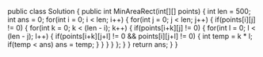 public class Solution {
    public int MinAreaRect(int[][] points) {
        int len = 500;
        int ans = 0;
        for(int i = 0; i < len; i++) {
            for(int j = 0; j < len; j++) {
                if(points[i][j] != 0) {
                    for(int k = 0; k < (len - i); k++) {
                        if(points[i+k][j] != 0) {
                            for(int l = 0; l < (len - j); l++) {
                                if(points[i+k][j+l] != 0 && points[i][j+l] != 0) {
                                    int temp = k * l;
                                    if(temp < ans) ans = temp;
                                }
                            }
                        }
                    }
                };
            }
        }
        return ans;
    }
}
